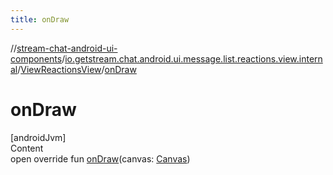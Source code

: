 ```yaml
---
title: onDraw
---
```

//[stream-chat-android-ui-components](../../../index.md)/[io.getstream.chat.android.ui.message.list.reactions.view.internal](../index.md)/[ViewReactionsView](index.md)/[onDraw](onDraw.md)



# onDraw  
[androidJvm]  
Content  
open override fun [onDraw](onDraw.md)(canvas: [Canvas](https://developer.android.com/reference/kotlin/android/graphics/Canvas.html))  



